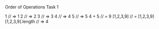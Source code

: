 Order of Operations Task 1

1
// => 1
2
// => 2
3
// => 3
4
// => 4
5
// => 5
4 + 5
// = 9
[1,2,3,9]
// = [1,2,3,9]
[1,2,3,9].length
// => 4